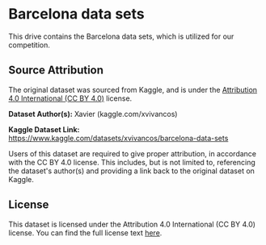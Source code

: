 # Barcelona data sets

This drive contains the Barcelona data sets, which is utilized for our competition.

## Source Attribution

The original dataset was sourced from Kaggle, and is under the [Attribution 4.0 International (CC BY 4.0)](https://creativecommons.org/licenses/by/4.0/) license.

**Dataset Author(s):** Xavier (kaggle.com/xvivancos)

**Kaggle Dataset Link:** https://www.kaggle.com/datasets/xvivancos/barcelona-data-sets

Users of this dataset are required to give proper attribution, in accordance with the CC BY 4.0 license. This includes, but is not limited to, referencing the dataset's author(s) and providing a link back to the original dataset on Kaggle.

## License

This dataset is licensed under the Attribution 4.0 International (CC BY 4.0) license. You can find the full license text [here](https://creativecommons.org/licenses/by/4.0/legalcode).
